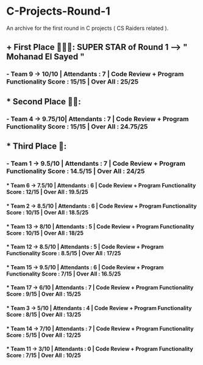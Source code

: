 # C-Projects-Round-1
An archive for the first round in C projects ( CS Raiders related ).



## + First Place 🥇🥇🥇:    SUPER STAR of Round 1 --> " Mohanad El Sayed " 

### - Team 9  -> 10/10  | Attendants : 7  |  Code Review + Program Functionality Score : 15/15    |   Over All : 25/25

## * Second Place 🥈🥈:

  ### - Team 4  -> 9.75/10| Attendants : 7  |  Code Review + Program Functionality Score : 15/15    |   Over All : 24.75/25

  ## * Third Place 🥉:

  ### - Team 1  -> 9.5/10 | Attendants : 7  |  Code Review + Program Functionality Score : 14.5/15  |   Over All : 24/25


#### * Team 6  -> 7.5/10 | Attendants : 6  |  Code Review + Program Functionality Score : 12/15    |   Over All : 19.5/25


#### * Team 2  -> 8.5/10 | Attendants : 6  |  Code Review + Program Functionality Score : 10/15    |   Over All : 18.5/25


#### * Team 13 -> 8/10   | Attendants : 5  |  Code Review + Program Functionality Score : 10/15    |   Over All : 18/25


#### * Team 12 -> 8.5/10 | Attendants : 5  |  Code Review + Program Functionality Score : 8.5/15   |   Over All : 17/25


#### * Team 15 -> 9.5/10 | Attendants : 6  |  Code Review + Program Functionality Score : 7/15     |   Over All : 16.5/25


#### * Team 17 -> 6/10   | Attendants : 7  |  Code Review + Program Functionality Score : 9/15     |   Over All : 15/25


#### * Team 3  -> 5/10   | Attendants : 4  |  Code Review + Program Functionality Score : 8/15     |   Over All : 13/25


#### * Team 14 -> 7/10   | Attendants : 7  |  Code Review + Program Functionality Score : 5/15     |   Over All : 12/25


#### * Team 11 -> 3/10   | Attendants : 0  |  Code Review + Program Functionality Score : 7/15     |   Over All : 10/25
